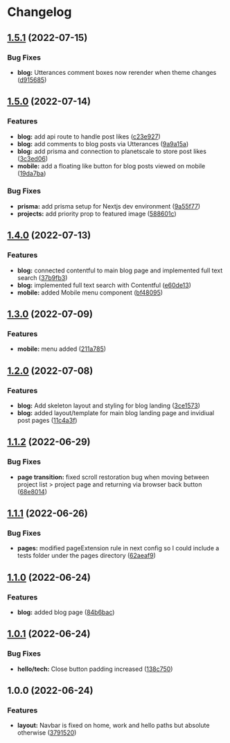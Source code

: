 # Changelog

## [1.5.1](https://github.com/rockettown1/dankrishnandotcom/compare/v1.5.0...v1.5.1) (2022-07-15)


### Bug Fixes

* **blog:** Utterances comment boxes now rerender when theme changes ([d915685](https://github.com/rockettown1/dankrishnandotcom/commit/d9156855a1e99bddaed73c6f55c50270d248046f))

## [1.5.0](https://github.com/rockettown1/dankrishnandotcom/compare/v1.4.0...v1.5.0) (2022-07-14)


### Features

* **blog:** add api route to handle post likes ([c23e927](https://github.com/rockettown1/dankrishnandotcom/commit/c23e92750b02cd371aba0f94544a71e21d5a6a9a))
* **blog:** add comments to blog posts via Utterances ([9a9a15a](https://github.com/rockettown1/dankrishnandotcom/commit/9a9a15aa335441d52562e40bdf8f9e231a06f26d))
* **blog:** add prisma and connection to planetscale to store post likes ([3c3ed06](https://github.com/rockettown1/dankrishnandotcom/commit/3c3ed0692bb3b3ca0871c3680b697ae40d853e93))
* **mobile:** add a floating like button for blog posts viewed on mobile ([19da7ba](https://github.com/rockettown1/dankrishnandotcom/commit/19da7bad6c69c57eb6e458dc403dde86b405ef85))


### Bug Fixes

* **prisma:** add prisma setup for Nextjs dev environment ([9a55f77](https://github.com/rockettown1/dankrishnandotcom/commit/9a55f77ec23e78984ecc96ba69435c9ac2e595e4))
* **projects:** add priority prop to featured image ([588601c](https://github.com/rockettown1/dankrishnandotcom/commit/588601cae628b91a558afe72960ec2a1234a275c))

## [1.4.0](https://github.com/rockettown1/dankrishnandotcom/compare/v1.3.0...v1.4.0) (2022-07-13)


### Features

* **blog:** connected contentful to main blog page and implemented full text search ([37b9fb3](https://github.com/rockettown1/dankrishnandotcom/commit/37b9fb37330e7fb8dbc6067362040f82070af06d))
* **blog:** implemented full text search with Contentful ([e60de13](https://github.com/rockettown1/dankrishnandotcom/commit/e60de13c26319a252f70720a6674c17fd3f32a6e))
* **mobile:** added Mobile menu component ([bf48095](https://github.com/rockettown1/dankrishnandotcom/commit/bf4809552ef35802e33c2ef8e71502d6466c1333))

## [1.3.0](https://github.com/rockettown1/dankrishnandotcom/compare/v1.2.0...v1.3.0) (2022-07-09)


### Features

* **mobile:** menu added ([211a785](https://github.com/rockettown1/dankrishnandotcom/commit/211a7857589b9b3e24ef839b9ad7768eb9cdedd5))

## [1.2.0](https://github.com/rockettown1/dankrishnandotcom/compare/v1.1.2...v1.2.0) (2022-07-08)


### Features

* **blog:** Add skeleton layout and styling for blog landing ([3ce1573](https://github.com/rockettown1/dankrishnandotcom/commit/3ce1573477b3848b4384303f30ddae57b8e2e8f9))
* **blog:** added layout/template for main blog landing page and invidiual post pages ([11c4a3f](https://github.com/rockettown1/dankrishnandotcom/commit/11c4a3f14069e57c43b6d6d2d49185d117270d2f))

## [1.1.2](https://github.com/rockettown1/dankrishnandotcom/compare/v1.1.1...v1.1.2) (2022-06-29)


### Bug Fixes

* **page transition:** fixed scroll restoration bug when moving between project list > project page and returning via browser back button ([68e8014](https://github.com/rockettown1/dankrishnandotcom/commit/68e8014e0dc849cf96d49cc1083f3483db7d3f1c))

## [1.1.1](https://github.com/rockettown1/dankrishnandotcom/compare/v1.1.0...v1.1.1) (2022-06-26)


### Bug Fixes

* **pages:** modified pageExtension rule in next config so I could include a tests folder under the pages directory ([62aeaf9](https://github.com/rockettown1/dankrishnandotcom/commit/62aeaf97cc1c2da946789bd5a8e0e42f45c236b2))

## [1.1.0](https://github.com/rockettown1/dankrishnandotcom/compare/v1.0.1...v1.1.0) (2022-06-24)


### Features

* **blog:** added blog page ([84b6bac](https://github.com/rockettown1/dankrishnandotcom/commit/84b6bacc653157d83262a7f89d7833df6c0b5a74))

## [1.0.1](https://github.com/rockettown1/dankrishnandotcom/compare/v1.0.0...v1.0.1) (2022-06-24)


### Bug Fixes

* **hello/tech:** Close button padding increased ([138c750](https://github.com/rockettown1/dankrishnandotcom/commit/138c750045258dff22d7279707f56b094e2d3cbc))

## 1.0.0 (2022-06-24)


### Features

* **layout:** Navbar is fixed on home, work and hello paths but absolute otherwise ([3791520](https://github.com/rockettown1/dankrishnandotcom/commit/3791520e2d90cbd32300000dc7022ef2a6691fa2))
